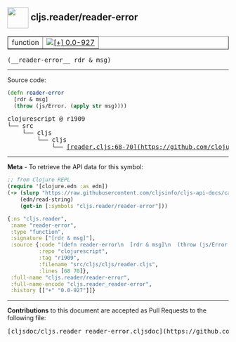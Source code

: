 ## <img width="48px" valign="middle" src="http://i.imgur.com/Hi20huC.png"> cljs.reader/reader-error

 <table border="1">
<tr>

<td>function</td>
<td><a href="https://github.com/cljsinfo/cljs-api-docs/tree/0.0-927"><img valign="middle" alt="[+] 0.0-927" src="https://img.shields.io/badge/+-0.0--927-lightgrey.svg"></a> </td>
</tr>
</table>

 <samp>
(__reader-error__ rdr & msg)<br>
</samp>

---





Source code:

```clj
(defn reader-error
  [rdr & msg]
  (throw (js/Error. (apply str msg))))
```

 <pre>
clojurescript @ r1909
└── src
    └── cljs
        └── cljs
            └── <ins>[reader.cljs:68-70](https://github.com/clojure/clojurescript/blob/r1909/src/cljs/cljs/reader.cljs#L68-L70)</ins>
</pre>


---

__Meta__ - To retrieve the API data for this symbol:

```clj
;; from Clojure REPL
(require '[clojure.edn :as edn])
(-> (slurp "https://raw.githubusercontent.com/cljsinfo/cljs-api-docs/catalog/cljs-api.edn")
    (edn/read-string)
    (get-in [:symbols "cljs.reader/reader-error"]))
```

```clj
{:ns "cljs.reader",
 :name "reader-error",
 :type "function",
 :signature ["[rdr & msg]"],
 :source {:code "(defn reader-error\n  [rdr & msg]\n  (throw (js/Error. (apply str msg))))",
          :repo "clojurescript",
          :tag "r1909",
          :filename "src/cljs/cljs/reader.cljs",
          :lines [68 70]},
 :full-name "cljs.reader/reader-error",
 :full-name-encode "cljs.reader_reader-error",
 :history [["+" "0.0-927"]]}

```

---

__Contributions__ to this document are accepted as Pull Requests to the following file:

 <pre>
[cljsdoc/cljs.reader_reader-error.cljsdoc](https://github.com/cljsinfo/cljs-api-docs/blob/master/cljsdoc/cljs.reader_reader-error.cljsdoc)
</pre>

